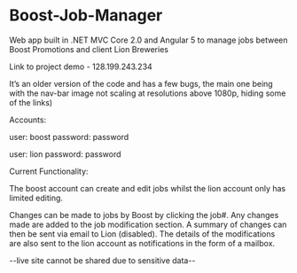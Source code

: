 # Boost-Job-Manager
Web app built in .NET MVC Core 2.0 and Angular 5 to manage jobs between Boost Promotions and client Lion Breweries

Link to project demo - 128.199.243.234 

It’s an older version of the code and has a few bugs, the main one being with the nav-bar
image not scaling at resolutions above 1080p, hiding some of the links)

Accounts:

user: boost 
password: password

user: lion
password: password

Current Functionality:

The boost account can create and edit jobs whilst the lion account only has limited editing.

Changes can be made to jobs by Boost by clicking the job#. Any changes made are added to
the job modification section. A summary of changes can then be sent via email to Lion
(disabled). The details of the modifications are also sent to the lion account as notifications
in the form of a mailbox.

--live site cannot be shared due to sensitive data--
